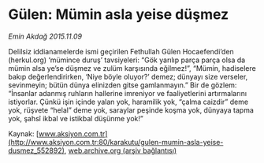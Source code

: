 # Gülen: Mümin asla yeise düşmez

*Emin Akdağ 2015.11.09*

<div class="pNewsDetailMainContent ctx_content" itemprop="articleBody">
 <p>
  Delilsiz iddianamelerde ismi geçirilen Fethullah Gülen Hocaefendi’den (herkul.org) ‘mümince duruş’ tavsiyeleri: “Gök yarılıp parça parça olsa da mümin alsa ye’se düşmez ve zulüm karşısında eğilmez!”, “Mümin, hadiselere bakıp değerlendirirken, ‘Niye böyle oluyor?’ demez; dünyayı size verseler, sevinmeyin; bütün dünya elinizden gitse gamlanmayın.” Bir de gözlem: “İnsanlar adanmış ruhların hallerine imreniyor ve faaliyetlerini artırmalarını istiyorlar. Çünkü işin içinde yalan yok, haramilik yok, “çalma caizdir” deme yok, rüşvete “helal” deme yok, saraylar peşinde koşma yok, dünyaya tapma yok, şahsî ikbal ve istikbal düşünme yok!”
 </p>
</div>


Kaynak: [www.aksiyon.com.tr](http://www.aksiyon.com.tr:80/karakutu/gulen-mumin-asla-yeise-dusmez_552892), [web.archive.org (arşiv bağlantısı)](http://web.archive.org/web/20151116020313/http://www.aksiyon.com.tr:80/karakutu/gulen-mumin-asla-yeise-dusmez_552892)
